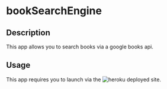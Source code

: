 # bookSearchEngine

## Description
This app allows you to search books via a google books api. 

## Usage
This app requires you to launch via the ![heroku deployed site](https://book-search-engines.herokuapp.com/).
